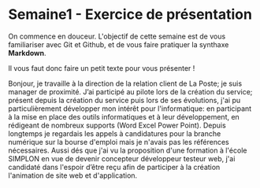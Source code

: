 # Semaine1 - Exercice de présentation

On commence en douceur. L'objectif de cette semaine est de vous familiariser avec Git et Github, et de vous faire pratiquer la synthaxe __Markdown__.

Il vous faut donc faire un petit texte pour vous présenter ! 


Bonjour,
je travaille à la direction de la relation client de La Poste; je suis manager de proximité. 
J’ai participé au pilote lors de la création du service; présent depuis la création du service puis lors de ses évolutions, j'ai pu particulièrement développer mon intérêt pour l'informatique: en participant à la mise en place des outils informatiques et à leur développement, en rédigeant de nombreux supports (Word Excel Power Point). 
Depuis longtemps je regardais les appels à candidatures pour la branche numérique sur la bourse d'emploi mais je n'avais pas les références nécessaires. Aussi dés que j'ai vu la proposition d'une formation à l'école SIMPLON en vue de devenir concepteur développeur testeur web, j'ai candidaté dans l'espoir d’être reçu afin de participer à la création l'animation de site web et d'application.
